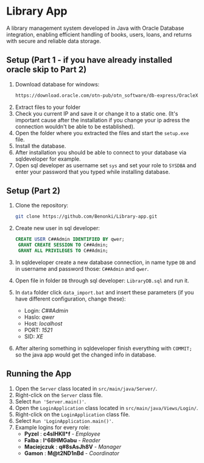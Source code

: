 # Library App

A library management system developed in Java with Oracle Database integration, enabling efficient handling of books, users, loans, and returns with secure and reliable data storage.

## Setup (Part 1 - if you have already installed oracle skip to Part 2)
1. Download database for windows: 
    ```bash
    https://download.oracle.com/otn-pub/otn_software/db-express/OracleXE213_Win64.zip
    ```
2. Extract files to your folder
3. Check you current IP and save it or change it to a static one. (It's important cause after the installation if you change your ip adress the connection wouldn't be able to be established).
4. Open the folder where you extracted the files and start the `setup.exe` file.
5. Install the database.
6. After installation you should be able to connect to your database via sqldeveloper for example.
7. Open sql developer as username set `sys` and set your role to `SYSDBA` and enter your password that you typed while installing database.

## Setup (Part 2)
1. Clone the repository:
   ```bash
   git clone https://github.com/Benonki/Library-app.git
   ```
2. Create new user in sql developer:
   ```sql
   CREATE USER C##Admin IDENTIFIED BY qwer;
	GRANT CREATE SESSION TO C##Admin;
	GRANT ALL PRIVILEGES TO C##Admin;
   ```
   
3. In sqldeveloper create a new database connection, in name type `DB` and in username and password those: `C##Admin` and `qwer`.
4. Open file in folder `DB` through sql developer: `LibraryDB.sql` and run it.
5. In `data` folder click `data_import.bat` and insert these parameters (if you have different configuration, change these):
   - Login: _C##Admin_
   - Haslo: _qwer_
   - Host: _localhost_
   - PORT: _1521_
   - SID: _XE_
6. After altering something in sqldeveloper finish everything with `COMMIT;` so the java app would get the changed info in database.

## Running the App

1. Open the `Server` class located in `src/main/java/Server/`.
2. Right-click on the `Server` class file.
3. Select `Run 'Server.main()'`.
4. Open the `LoginApplication` class located in `src/main/java/Views/Login/`.
5. Right-click on the `LoginApplication` class file. 
6. Select `Run 'LoginApplication.main()'`.
7. Example logins for every role:
   - **Pyzel**  : **c4slHKll*f**      - _Employee_
   - **Falba** :   **l^68HMGabu**    - _Reader_
   - **Maciejczuk** :   **q#8sAsJh8V**    - _Manager_
   - **Gamon** :   **M@t2ND1nBd**    - _Coordinator_